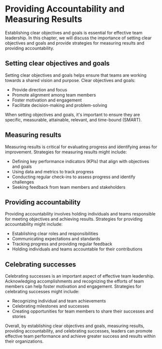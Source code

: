 Providing Accountability and Measuring Results
==================================================================================================

Establishing clear objectives and goals is essential for effective team leadership. In this chapter, we will discuss the importance of setting clear objectives and goals and provide strategies for measuring results and providing accountability.

Setting clear objectives and goals
----------------------------------

Setting clear objectives and goals helps ensure that teams are working towards a shared vision and purpose. Clear objectives and goals:

* Provide direction and focus
* Promote alignment among team members
* Foster motivation and engagement
* Facilitate decision-making and problem-solving

When setting objectives and goals, it's important to ensure they are specific, measurable, attainable, relevant, and time-bound (SMART).

Measuring results
-----------------

Measuring results is critical for evaluating progress and identifying areas for improvement. Strategies for measuring results might include:

* Defining key performance indicators (KPIs) that align with objectives and goals
* Using data and metrics to track progress
* Conducting regular check-ins to assess progress and identify challenges
* Seeking feedback from team members and stakeholders

Providing accountability
------------------------

Providing accountability involves holding individuals and teams responsible for meeting objectives and achieving results. Strategies for providing accountability might include:

* Establishing clear roles and responsibilities
* Communicating expectations and standards
* Tracking progress and providing regular feedback
* Holding individuals and teams accountable for their contributions

Celebrating successes
---------------------

Celebrating successes is an important aspect of effective team leadership. Acknowledging accomplishments and recognizing the efforts of team members can help foster motivation and engagement. Strategies for celebrating successes might include:

* Recognizing individual and team achievements
* Celebrating milestones and successes
* Creating opportunities for team members to share their successes and stories

Overall, by establishing clear objectives and goals, measuring results, providing accountability, and celebrating successes, leaders can promote effective team performance and achieve greater success and results within their organizations.
